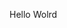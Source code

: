 Hello Wolrd
































































































































































































































































































































































































































































































































































































































































































































































































































































































































































































































































































































































































































































































































































































































































































































































































































































































































































































































































































































































































































































































































































































































































































































































































































































































































































































































































































































































































































































































































































































































































































































































































































































































































































































































































































































































































































































































































































































































































































































































































































































































































































































































































































































































































































































































































































































































































































































































































































































































































































































